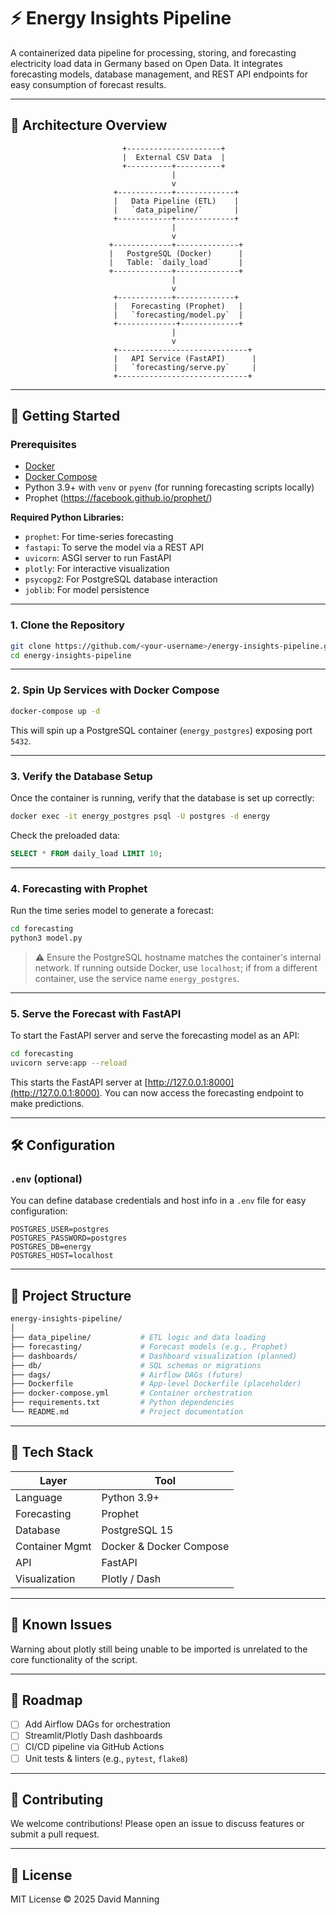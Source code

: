 # ⚡ Energy Insights Pipeline

A containerized data pipeline for processing, storing, and forecasting electricity load data in Germany based on Open Data. It integrates forecasting models, database management, and REST API endpoints for easy consumption of forecast results.

---

## 🧱 Architecture Overview

```
                         +---------------------+
                         |  External CSV Data  |
                         +----------+----------+
                                    |
                                    v
                       +------------+-------------+
                       |   Data Pipeline (ETL)    |
                       |   `data_pipeline/`       |
                       +------------+-------------+
                                    |
                                    v
                      +-------------+--------------+
                      |   PostgreSQL (Docker)      |
                      |   Table: `daily_load`      |
                      +-------------+--------------+
                                    |
                                    v
                       +------------+-------------+
                       |   Forecasting (Prophet)   |
                       |   `forecasting/model.py`  |
                       +-------------+-------------+
                                    |
                                    v
                       +-----------------------------+
                       |   API Service (FastAPI)      |
                       |   `forecasting/serve.py`     |
                       +-----------------------------+
```

---

## 🚀 Getting Started

### Prerequisites

- [Docker](https://www.docker.com/)
- [Docker Compose](https://docs.docker.com/compose/)
- Python 3.9+ with `venv` or `pyenv` (for running forecasting scripts locally)
- Prophet (https://facebook.github.io/prophet/)

**Required Python Libraries:**
- `prophet`: For time-series forecasting
- `fastapi`: To serve the model via a REST API
- `uvicorn`: ASGI server to run FastAPI
- `plotly`: For interactive visualization
- `psycopg2`: For PostgreSQL database interaction
- `joblib`: For model persistence

---

### 1. Clone the Repository

```bash
git clone https://github.com/<your-username>/energy-insights-pipeline.git
cd energy-insights-pipeline
```

---

### 2. Spin Up Services with Docker Compose

```bash
docker-compose up -d
```

This will spin up a PostgreSQL container (`energy_postgres`) exposing port `5432`.

---

### 3. Verify the Database Setup

Once the container is running, verify that the database is set up correctly:

```bash
docker exec -it energy_postgres psql -U postgres -d energy
```

Check the preloaded data:

```sql
SELECT * FROM daily_load LIMIT 10;
```

---

### 4. Forecasting with Prophet

Run the time series model to generate a forecast:

```bash
cd forecasting
python3 model.py
```

> ⚠️ Ensure the PostgreSQL hostname matches the container's internal network. If running outside Docker, use `localhost`; if from a different container, use the service name `energy_postgres`.

---

### 5. Serve the Forecast with FastAPI

To start the FastAPI server and serve the forecasting model as an API:

```bash
cd forecasting
uvicorn serve:app --reload
```

This starts the FastAPI server at [http://127.0.0.1:8000](http://127.0.0.1:8000). You can now access the forecasting endpoint to make predictions.

---

## 🛠 Configuration

### `.env` (optional)

You can define database credentials and host info in a `.env` file for easy configuration:

```
POSTGRES_USER=postgres
POSTGRES_PASSWORD=postgres
POSTGRES_DB=energy
POSTGRES_HOST=localhost
```

---

## 📂 Project Structure

```bash
energy-insights-pipeline/
│
├── data_pipeline/           # ETL logic and data loading
├── forecasting/             # Forecast models (e.g., Prophet)
├── dashboards/              # Dashboard visualization (planned)
├── db/                      # SQL schemas or migrations
├── dags/                    # Airflow DAGs (future)
├── Dockerfile               # App-level Dockerfile (placeholder)
├── docker-compose.yml       # Container orchestration
├── requirements.txt         # Python dependencies
└── README.md                # Project documentation
```

---

## 🧪 Tech Stack

| Layer          | Tool                     |
|----------------|--------------------------|
| Language       | Python 3.9+              |
| Forecasting    | Prophet                |
| Database       | PostgreSQL 15            |
| Container Mgmt | Docker & Docker Compose  |
| API            | FastAPI                  |
| Visualization  | Plotly / Dash            |

---

## 🧠 Known Issues

Warning about plotly still being unable to be imported is unrelated to the core functionality of the script.

---

## 🧭 Roadmap

- [ ] Add Airflow DAGs for orchestration
- [ ] Streamlit/Plotly Dash dashboards
- [ ] CI/CD pipeline via GitHub Actions
- [ ] Unit tests & linters (e.g., `pytest`, `flake8`)

---

## 🤝 Contributing

We welcome contributions! Please open an issue to discuss features or submit a pull request.

---

## 🪪 License

MIT License © 2025 David Manning
